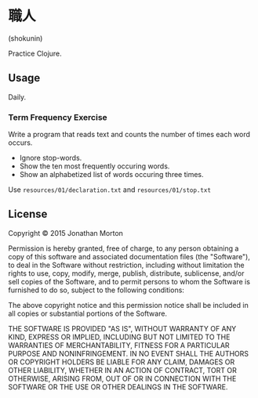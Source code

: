 # 職人

(shokunin)

Practice Clojure.

## Usage

Daily.

### Term Frequency Exercise

Write a program that reads text and counts the number of times each
word occurs.

* Ignore stop-words.
* Show the ten most frequently occuring words.
* Show an alphabetized list of words occuring three times.

Use `resources/01/declaration.txt` and `resources/01/stop.txt`

## License

Copyright © 2015 Jonathan Morton

Permission is hereby granted, free of charge, to any person obtaining
a copy of this software and associated documentation files (the
"Software"), to deal in the Software without restriction, including
without limitation the rights to use, copy, modify, merge, publish,
distribute, sublicense, and/or sell copies of the Software, and to
permit persons to whom the Software is furnished to do so, subject to
the following conditions:

The above copyright notice and this permission notice shall be
included in all copies or substantial portions of the Software.

THE SOFTWARE IS PROVIDED "AS IS", WITHOUT WARRANTY OF ANY KIND,
EXPRESS OR IMPLIED, INCLUDING BUT NOT LIMITED TO THE WARRANTIES OF
MERCHANTABILITY, FITNESS FOR A PARTICULAR PURPOSE AND NONINFRINGEMENT.
IN NO EVENT SHALL THE AUTHORS OR COPYRIGHT HOLDERS BE LIABLE FOR ANY
CLAIM, DAMAGES OR OTHER LIABILITY, WHETHER IN AN ACTION OF CONTRACT,
TORT OR OTHERWISE, ARISING FROM, OUT OF OR IN CONNECTION WITH THE
SOFTWARE OR THE USE OR OTHER DEALINGS IN THE SOFTWARE.
